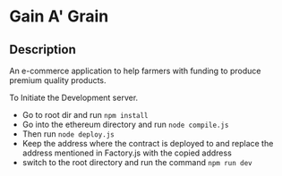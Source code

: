 # Gain A' Grain

## Description
An e-commerce application to help farmers with funding to produce premium quality products.

To Initiate the Development server.

- Go to root dir and run `npm install`
- Go into the ethereum directory and run `node compile.js`
- Then run `node deploy.js`
- Keep the address where the contract is deployed to and replace the address mentioned in Factory.js with the copied address
- switch to the root directory and run the command  `npm run dev`
